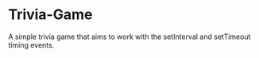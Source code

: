 # Trivia-Game
A simple trivia game that aims to work with the setInterval and setTimeout timing events. 
